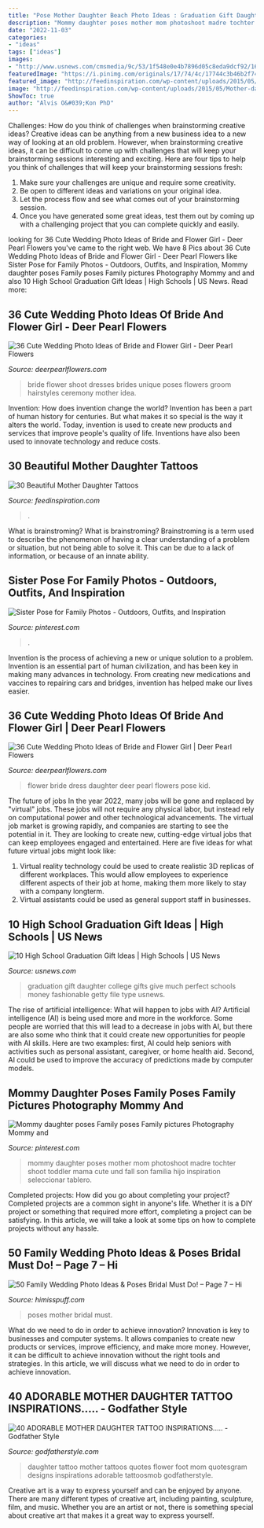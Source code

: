 ```yaml
---
title: "Pose Mother Daughter Beach Photo Ideas : Graduation Gift Daughter College Gifts Give Much Perfect Schools Money Fashionable Getty File Type Usnews"
description: "Mommy daughter poses mother mom photoshoot madre tochter shoot toddler mama cute und fall son familia hijo inspiration seleccionar tablero"
date: "2022-11-03"
categories:
- "ideas"
tags: ["ideas"]
images:
- "http://www.usnews.com/cmsmedia/9c/53/1f548e0e4b7896d05c8eda9dcf92/160505grad-gift-stock.jpg"
featuredImage: "https://i.pinimg.com/originals/17/74/4c/17744c3b46b2f7493f11f14200849869.jpg"
featured_image: "http://feedinspiration.com/wp-content/uploads/2015/05/Mother-daughter-ideas.jpg"
image: "http://feedinspiration.com/wp-content/uploads/2015/05/Mother-daughter-ideas.jpg"
ShowToc: true
author: "Alvis O&#039;Kon PhD"
---
```



Challenges: How do you think of challenges when brainstorming creative ideas?
Creative ideas can be anything from a new business idea to a new way of looking at an old problem. However, when brainstorming creative ideas, it can be difficult to come up with challenges that will keep your brainstorming sessions interesting and exciting. Here are four tips to help you think of challenges that will keep your brainstorming sessions fresh: 
1) Make sure your challenges are unique and require some creativity.
2) Be open to different ideas and variations on your original idea.
3) Let the process flow and see what comes out of your brainstorming session.
4) Once you have generated some great ideas, test them out by coming up with a challenging project that you can complete quickly and easily.

	

		
looking for 36 Cute Wedding Photo Ideas of Bride and Flower Girl - Deer Pearl Flowers you've came to the right web. We have 8 Pics about 36 Cute Wedding Photo Ideas of Bride and Flower Girl - Deer Pearl Flowers like Sister Pose for Family Photos - Outdoors, Outfits, and Inspiration, Mommy daughter poses Family poses Family pictures Photography Mommy and and also 10 High School Graduation Gift Ideas | High Schools | US News. Read more:
		
    
## 36 Cute Wedding Photo Ideas Of Bride And Flower Girl - Deer Pearl Flowers

<img loading=lazy src="https://www.deerpearlflowers.com/wp-content/uploads/2015/04/wedding-shoot-ideas-bride-and-flower-girl.jpg" onerror="this.onerror=null;this.src='https://tse1.mm.bing.net/th?id=OIP.7XwmpaQPEnGZdcMS_hU6SgHaLH&amp;pid=15.1';" alt="36 Cute Wedding Photo Ideas of Bride and Flower Girl - Deer Pearl Flowers">

_Source: deerpearlflowers.com_

>bride flower shoot dresses brides unique poses flowers groom hairstyles ceremony mother idea. 

	

Invention: How does invention change the world?
Invention has been a part of human history for centuries. But what makes it so special is the way it alters the world. Today, invention is used to create new products and services that improve people's quality of life. Inventions have also been used to innovate technology and reduce costs.

    
## 30 Beautiful Mother Daughter Tattoos

<img loading=lazy src="http://feedinspiration.com/wp-content/uploads/2015/05/Mother-daughter-ideas.jpg" onerror="this.onerror=null;this.src='https://tse2.mm.bing.net/th?id=OIP.t62YcWf_hYlVl9T1sA4llQHaJ4&amp;pid=15.1';" alt="30 Beautiful Mother Daughter Tattoos">

_Source: feedinspiration.com_

>. 

	

What is brainstroming?
What is brainstroming? Brainstroming is a term used to describe the phenomenon of having a clear understanding of a problem or situation, but not being able to solve it. This can be due to a lack of information, or because of an innate ability.

    
## Sister Pose For Family Photos - Outdoors, Outfits, And Inspiration

<img loading=lazy src="https://i.pinimg.com/736x/14/03/ba/1403ba3798d250812c0ec1d113d088cc.jpg" onerror="this.onerror=null;this.src='https://tse4.mm.bing.net/th?id=OIP.hL969FYoK495khnBK0AJEgHaLH&amp;pid=15.1';" alt="Sister Pose for Family Photos - Outdoors, Outfits, and Inspiration">

_Source: pinterest.com_

>. 

	

Invention is the process of achieving a new or unique solution to a problem. Invention is an essential part of human civilization, and has been key in making many advances in technology. From creating new medications and vaccines to repairing cars and bridges, invention has helped make our lives easier.

    
## 36 Cute Wedding Photo Ideas Of Bride And Flower Girl | Deer Pearl Flowers

<img loading=lazy src="http://www.deerpearlflowers.com/wp-content/uploads/2015/04/wedding-photo-ideas-bride-and-flower-girl-682x1024.jpg" onerror="this.onerror=null;this.src='https://tse2.mm.bing.net/th?id=OIP.sWmRFQ6se0XBI4LresIf5AHaLH&amp;pid=15.1';" alt="36 Cute Wedding Photo Ideas of Bride and Flower Girl | Deer Pearl Flowers">

_Source: deerpearlflowers.com_

>flower bride dress daughter deer pearl flowers pose kid. 

	

The future of jobs
In the year 2022, many jobs will be gone and replaced by "virtual" jobs. These jobs will not require any physical labor, but instead rely on computational power and other technological advancements. The virtual job market is growing rapidly, and companies are starting to see the potential in it. They are looking to create new, cutting-edge virtual jobs that can keep employees engaged and entertained. Here are five ideas for what future virtual jobs might look like: 
1. Virtual reality technology could be used to create realistic 3D replicas of different workplaces. This would allow employees to experience different aspects of their job at home, making them more likely to stay with a company longterm. 
2. Virtual assistants could be used as general support staff in businesses.

    
## 10 High School Graduation Gift Ideas | High Schools | US News

<img loading=lazy src="http://www.usnews.com/cmsmedia/9c/53/1f548e0e4b7896d05c8eda9dcf92/160505grad-gift-stock.jpg" onerror="this.onerror=null;this.src='https://tse4.mm.bing.net/th?id=OIP.70aDhprdMcRyJ9Uh1k-BgwHaE8&amp;pid=15.1';" alt="10 High School Graduation Gift Ideas | High Schools | US News">

_Source: usnews.com_

>graduation gift daughter college gifts give much perfect schools money fashionable getty file type usnews. 

	

The rise of artificial intelligence: What will happen to jobs with AI?
Artificial intelligence (AI) is being used more and more in the workforce. Some people are worried that this will lead to a decrease in jobs with AI, but there are also some who think that it could create new opportunities for people with AI skills. Here are two examples: first, AI could help seniors with activities such as personal assistant, caregiver, or home health aid. Second, AI could be used to improve the accuracy of predictions made by computer models.

    
## Mommy Daughter Poses Family Poses Family Pictures Photography Mommy And

<img loading=lazy src="https://i.pinimg.com/originals/17/74/4c/17744c3b46b2f7493f11f14200849869.jpg" onerror="this.onerror=null;this.src='https://tse3.mm.bing.net/th?id=OIP.4MFCJVATdoGagX5yaOWnGgHaK0&amp;pid=15.1';" alt="Mommy daughter poses Family poses Family pictures Photography Mommy and">

_Source: pinterest.com_

>mommy daughter poses mother mom photoshoot madre tochter shoot toddler mama cute und fall son familia hijo inspiration seleccionar tablero. 

	

Completed projects: How did you go about completing your project?
Completed projects are a common sight in anyone's life. Whether it is a DIY project or something that required more effort, completing a project can be satisfying. In this article, we will take a look at some tips on how to complete projects without any hassle.

    
## 50 Family Wedding Photo Ideas &amp; Poses Bridal Must Do! – Page 7 – Hi

<img loading=lazy src="https://www.himisspuff.com/wp-content/uploads/2016/11/Family-wedding-photos-with-mother-8.jpg" onerror="this.onerror=null;this.src='https://tse1.mm.bing.net/th?id=OIP.3Af6tO926WeTlD6lq2oUMgHaLH&amp;pid=15.1';" alt="50 Family Wedding Photo Ideas &amp; Poses Bridal Must Do! – Page 7 – Hi">

_Source: himisspuff.com_

>poses mother bridal must. 

	

What do we need to do in order to achieve innovation?
Innovation is key to businesses and computer systems. It allows companies to create new products or services, improve efficiency, and make more money. However, it can be difficult to achieve innovation without the right tools and strategies. In this article, we will discuss what we need to do in order to achieve innovation.

    
## 40 ADORABLE MOTHER DAUGHTER TATTOO INSPIRATIONS..... - Godfather Style

<img loading=lazy src="http://godfatherstyle.com/wp-content/uploads/2016/02/flower-mother-daughter-tattoo-on-foot-.jpg" onerror="this.onerror=null;this.src='https://tse1.mm.bing.net/th?id=OIP.kPqqd-5xkcVRfHJ8q6FXOgHaFj&amp;pid=15.1';" alt="40 ADORABLE MOTHER DAUGHTER TATTOO INSPIRATIONS..... - Godfather Style">

_Source: godfatherstyle.com_

>daughter tattoo mother tattoos quotes flower foot mom quotesgram designs inspirations adorable tattoosmob godfatherstyle. 

	

Creative art is a way to express yourself and can be enjoyed by anyone. There are many different types of creative art, including painting, sculpture, film, and music. Whether you are an artist or not, there is something special about creative art that makes it a great way to express yourself.


